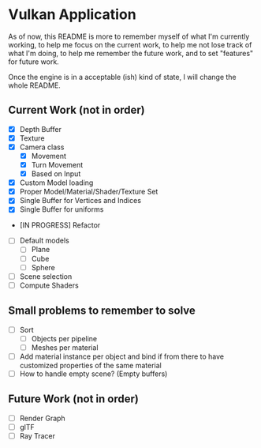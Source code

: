 # Vulkan Application

As of now, this README is more to remember myself of what I'm currently working, to help me focus on the current work, 
to help me not lose track of what I'm doing, to help me remember the future work, and to set "features" for future work.

Once the engine is in a acceptable (ish) kind of state, I will change the whole README.

## Current Work (not in order)

- [x] Depth Buffer 
- [x] Texture 
- [x] Camera class
	- [x] Movement 
	- [x] Turn Movement
	- [x] Based on Input
- [x] Custom Model loading
- [x] Proper Model/Material/Shader/Texture Set
- [x] Single Buffer for Vertices and Indices 
- [x] Single Buffer for uniforms
- [IN PROGRESS] Refactor
- [ ] Default models
	- [ ] Plane
	- [ ] Cube
	- [ ] Sphere
- [ ] Scene selection
- [ ] Compute Shaders

## Small problems to remember to solve

- [ ] Sort
	- [ ] Objects per pipeline
	- [ ] Meshes per material
- [ ] Add material instance per object and bind if from there to have customized properties of the same material
- [ ] How to handle empty scene? (Empty buffers) 
	
## Future Work (not in order)

- [ ] Render Graph
- [ ] glTF
- [ ] Ray Tracer
